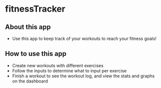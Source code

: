 # fitnessTracker

## About this app
 - Use this app to keep track of your workouts to reach your fitness goals!

 ## How to use this app
 - Create new workouts with different exercises
 - Follow the inputs to determine what to input per exercise
 - Finish a workout to see the workout log, and view the stats and graphs on the dashboard
